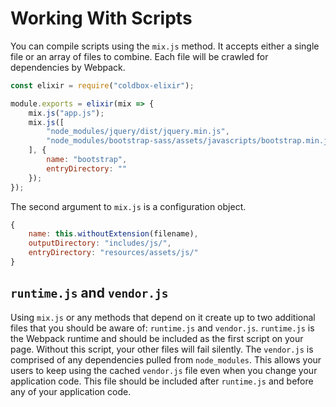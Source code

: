 # Working With Scripts

You can compile scripts using the `mix.js` method. It accepts either a single file or an array of files to combine.
Each file will be crawled for dependencies by Webpack.

```js
const elixir = require("coldbox-elixir");

module.exports = elixir(mix => {
    mix.js("app.js");
    mix.js([
        "node_modules/jquery/dist/jquery.min.js",
        "node_modules/bootstrap-sass/assets/javascripts/bootstrap.min.js"
    ], {
        name: "bootstrap",
        entryDirectory: ""
    });
});
```

The second argument to `mix.js` is a configuration object.

```js
{
    name: this.withoutExtension(filename),
    outputDirectory: "includes/js/",
    entryDirectory: "resources/assets/js/"
}
```

## `runtime.js` and `vendor.js`

Using `mix.js` or any methods that depend on it create up to two additional files
that you should be aware of: `runtime.js` and `vendor.js`. `runtime.js` is the
Webpack runtime and should be included as the first script on your page.  Without
this script, your other files will fail silently.  The `vendor.js` is comprised
of any dependencies pulled from `node_modules`.  This allows your users to keep
using the cached `vendor.js` file even when you change your application code.
This file should be included after `runtime.js` and before any of your application
code.
